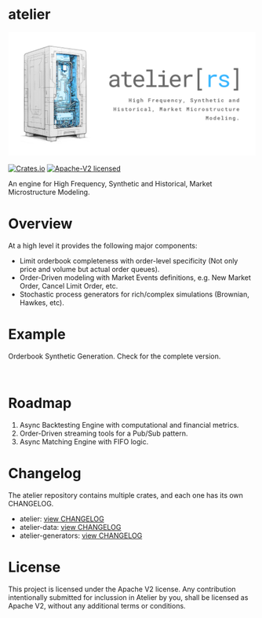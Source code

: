 # atelier

![atelier](assets/images/atelier_banner.png)

[![Crates.io][badge-crates]][url-crates]
[![Apache-V2 licensed][badge-license]][url-license]

[badge-crates]: https://img.shields.io/crates/v/atelier.svg
[url-crates]: https://crates.io/crates/atelier

[badge-license]: https://img.shields.io/badge/license-apachev2-blue.svg
[url-license]: https://github.com/iteralabs/atelier/blob/develop/LICENSE

An engine for High Frequency, Synthetic and Historical, Market Microstructure Modeling.

# Overview

At a high level it provides the following major components: 

- Limit orderbook completeness with order-level specificity (Not only price and volume but actual order queues).
- Order-Driven modeling with Market Events definitions, e.g. New Market Order, Cancel Limit Order, etc.
- Stochastic process generators for rich/complex simulations (Brownian, Hawkes, etc).

# Example

Orderbook Synthetic Generation. Check []() for the complete version.

```rust



```

# Roadmap

1. Async Backtesting Engine with computational and financial metrics.
2. Order-Driven streaming tools for a Pub/Sub pattern.
3. Async Matching Engine with FIFO logic.

# Changelog

The atelier repository contains multiple crates, and each one has its own CHANGELOG.

- atelier: [view CHANGELOG](https://github.com/iteralabs/atelier/blob/main/atelier/CHANGELOG.md)
- atelier-data: [view CHANGELOG](https://github.com/iteralabs/atelier/blob/main/atelier-data/CHANGELOG.md)
- atelier-generators: [view CHANGELOG](https://github.com/iteralabs/atelier/blob/main/atelier-generators/CHANGELOG.md)

# License

This project is licensed under the Apache V2 license. Any contribution intentionally submitted for inclussion in Atelier by you, shall be licensed as Apache V2, without any additional terms or conditions. 
